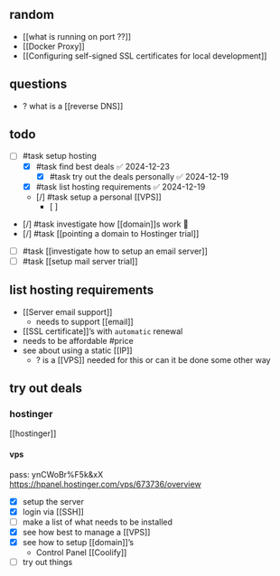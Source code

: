 ## random
- [[what is running on port ??]]
- [[Docker Proxy]]
- [[Configuring self-signed SSL certificates for local development]]
## questions
- ? what is a [[reverse DNS]]
## todo
- [ ] #task setup hosting
	- [x] #task find best deals ✅ 2024-12-23
		- [x] #task try out the deals personally ✅ 2024-12-19
	- [x] #task list hosting requirements ✅ 2024-12-19
	- [/] #task setup a personal [[VPS]]
		- [ ] 
- [/] #task investigate how [[domain]]s work  🔼
- [/] #task [[pointing a domain to Hostinger trial]]
- [ ] #task [[investigate how to setup an email server]]
- [ ] #task [[setup mail server trial]]

## list hosting requirements
- [[Server email support]]
	- needs to support [[email]]
- [[SSL certificate]]’s with `automatic` renewal
- needs to be affordable #price 
- see about using a static [[IP]] 
	- ? is a [[VPS]]  needed for this or can it be done some other way

## try out deals

### hostinger
[[hostinger]]

#### vps
pass: ynCWoBr%F5k&xX
https://hpanel.hostinger.com/vps/673736/overview
- [x] setup the server
- [x] login via [[SSH]]
- [ ] make a list of what needs to be installed
- [x] see how best to manage a [[VPS]]
- [x] see how to setup [[domain]]’s
	- Control Panel [[Coolify]]
- [ ] try  out things
